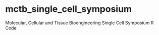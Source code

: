 # mctb_single_cell_symposium
Molecular, Cellular and Tissue Bioengineering Single Cell Symposium R Code

